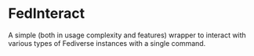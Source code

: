 # FedInteract
A simple (both in usage complexity and features) wrapper to interact with various types of Fediverse instances with a single command.
